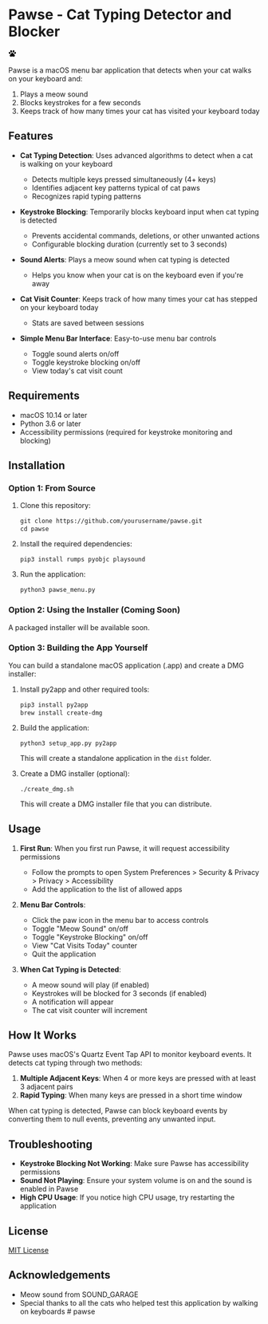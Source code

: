 # Pawse - Cat Typing Detector and Blocker

<img src="pawse_icon.png" alt="Pawse Icon" width="16"/>

Pawse is a macOS menu bar application that detects when your cat walks on your keyboard and:
1. Plays a meow sound
2. Blocks keystrokes for a few seconds
3. Keeps track of how many times your cat has visited your keyboard today

## Features

- **Cat Typing Detection**: Uses advanced algorithms to detect when a cat is walking on your keyboard
  - Detects multiple keys pressed simultaneously (4+ keys)
  - Identifies adjacent key patterns typical of cat paws
  - Recognizes rapid typing patterns

- **Keystroke Blocking**: Temporarily blocks keyboard input when cat typing is detected
  - Prevents accidental commands, deletions, or other unwanted actions
  - Configurable blocking duration (currently set to 3 seconds)

- **Sound Alerts**: Plays a meow sound when cat typing is detected
  - Helps you know when your cat is on the keyboard even if you're away

- **Cat Visit Counter**: Keeps track of how many times your cat has stepped on your keyboard today
  - Stats are saved between sessions

- **Simple Menu Bar Interface**: Easy-to-use menu bar controls
  - Toggle sound alerts on/off
  - Toggle keystroke blocking on/off
  - View today's cat visit count

## Requirements

- macOS 10.14 or later
- Python 3.6 or later
- Accessibility permissions (required for keystroke monitoring and blocking)

## Installation

### Option 1: From Source

1. Clone this repository:
   ```
   git clone https://github.com/yourusername/pawse.git
   cd pawse
   ```

2. Install the required dependencies:
   ```
   pip3 install rumps pyobjc playsound
   ```

3. Run the application:
   ```
   python3 pawse_menu.py
   ```

### Option 2: Using the Installer (Coming Soon)

A packaged installer will be available soon.

### Option 3: Building the App Yourself

You can build a standalone macOS application (.app) and create a DMG installer:

1. Install py2app and other required tools:
   ```
   pip3 install py2app
   brew install create-dmg
   ```

2. Build the application:
   ```
   python3 setup_app.py py2app
   ```
   This will create a standalone application in the `dist` folder.

3. Create a DMG installer (optional):
   ```
   ./create_dmg.sh
   ```
   This will create a DMG installer file that you can distribute.

## Usage

1. **First Run**: When you first run Pawse, it will request accessibility permissions
   - Follow the prompts to open System Preferences > Security & Privacy > Privacy > Accessibility
   - Add the application to the list of allowed apps

2. **Menu Bar Controls**:
   - Click the paw icon in the menu bar to access controls
   - Toggle "Meow Sound" on/off
   - Toggle "Keystroke Blocking" on/off
   - View "Cat Visits Today" counter
   - Quit the application

3. **When Cat Typing is Detected**:
   - A meow sound will play (if enabled)
   - Keystrokes will be blocked for 3 seconds (if enabled)
   - A notification will appear
   - The cat visit counter will increment

## How It Works

Pawse uses macOS's Quartz Event Tap API to monitor keyboard events. It detects cat typing through two methods:

1. **Multiple Adjacent Keys**: When 4 or more keys are pressed with at least 3 adjacent pairs
2. **Rapid Typing**: When many keys are pressed in a short time window

When cat typing is detected, Pawse can block keyboard events by converting them to null events, preventing any unwanted input.

## Troubleshooting

- **Keystroke Blocking Not Working**: Make sure Pawse has accessibility permissions
- **Sound Not Playing**: Ensure your system volume is on and the sound is enabled in Pawse
- **High CPU Usage**: If you notice high CPU usage, try restarting the application

## License

[MIT License](LICENSE)

## Acknowledgements

- Meow sound from SOUND_GARAGE
- Special thanks to all the cats who helped test this application by walking on keyboards # pawse
